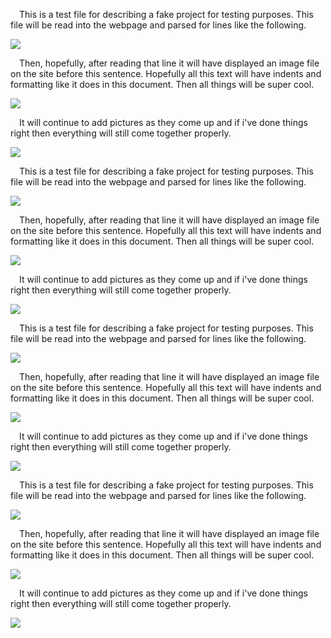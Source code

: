 &emsp;This is a test file for describing a fake project for testing purposes. This file will be read into the webpage and parsed for lines like the following.

<img src="../assets/projectpage/images/image1.jpg">

&emsp;Then, hopefully, after reading that line it will have displayed an image file on the site before this sentence. Hopefully all this text will have indents and formatting like it does in this document. Then all things will be super cool.

<img src="../assets/projectpage/images/image2.jpg" />

&emsp;It will continue to add pictures as they come up and if i've done things right then everything will still come together properly.

<img src="../assets/projectpage/images/image3.jpg">

&emsp;This is a test file for describing a fake project for testing purposes. This file will be read into the webpage and parsed for lines like the following.

<img src="../assets/projectpage/images/image1.jpg">

&emsp;Then, hopefully, after reading that line it will have displayed an image file on the site before this sentence. Hopefully all this text will have indents and formatting like it does in this document. Then all things will be super cool.

<img src="../assets/projectpage/images/image2.jpg" />

&emsp;It will continue to add pictures as they come up and if i've done things right then everything will still come together properly.

<img src="../assets/projectpage/images/image3.jpg">

&emsp;This is a test file for describing a fake project for testing purposes. This file will be read into the webpage and parsed for lines like the following.

<img src="../assets/projectpage/images/image1.jpg">

&emsp;Then, hopefully, after reading that line it will have displayed an image file on the site before this sentence. Hopefully all this text will have indents and formatting like it does in this document. Then all things will be super cool.

<img src="../assets/projectpage/images/image2.jpg" />

&emsp;It will continue to add pictures as they come up and if i've done things right then everything will still come together properly.

<img src="../assets/projectpage/images/image3.jpg">

&emsp;This is a test file for describing a fake project for testing purposes. This file will be read into the webpage and parsed for lines like the following.

<img src="../assets/projectpage/images/image1.jpg">

&emsp;Then, hopefully, after reading that line it will have displayed an image file on the site before this sentence. Hopefully all this text will have indents and formatting like it does in this document. Then all things will be super cool.

<img src="../assets/projectpage/images/image2.jpg" />

&emsp;It will continue to add pictures as they come up and if i've done things right then everything will still come together properly.

<img src="../assets/projectpage/images/image3.jpg">
